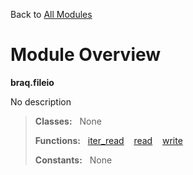 Back to [All Modules](https://github.com/pyrustic/braq/blob/master/docs/modules/README.md#readme)

# Module Overview

**braq.fileio**
 
No description

> **Classes:** &nbsp; None
>
> **Functions:** &nbsp; [iter\_read](https://github.com/pyrustic/braq/blob/master/docs/modules/content/braq.fileio/content/functions.md#iter_read) &nbsp;&nbsp; [read](https://github.com/pyrustic/braq/blob/master/docs/modules/content/braq.fileio/content/functions.md#read) &nbsp;&nbsp; [write](https://github.com/pyrustic/braq/blob/master/docs/modules/content/braq.fileio/content/functions.md#write)
>
> **Constants:** &nbsp; None
